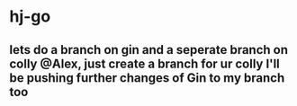 # hj-go

## lets do a branch on gin and a seperate branch on colly @Alex, just create a branch for ur colly I'll be pushing further changes of Gin to my branch too
